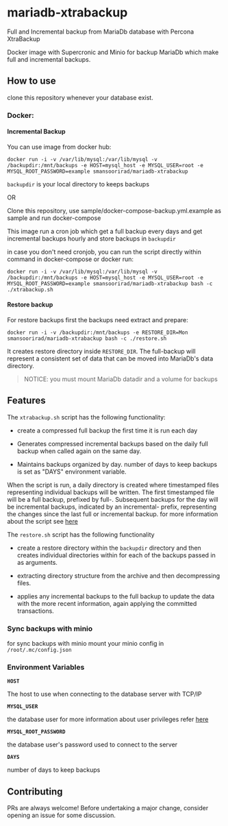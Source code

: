 # mariadb-xtrabackup
Full and Incremental backup from MariaDb database with Percona XtraBackup 

Docker image with Supercronic and Minio for backup MariaDb which make full and incremental backups.

## How to use

clone this repository whenever your database exist.

### Docker:

#### Incremental Backup
You can use image from docker hub:

```
docker run -i -v /var/lib/mysql:/var/lib/mysql -v /backupdir:/mnt/backups -e HOST=mysql_host -e MYSQL_USER=root -e MYSQL_ROOT_PASSWORD=example smansoorirad/mariadb-xtrabackup
```
`backupdir` is your local directory to keeps backups

OR
 
Clone this repository, use sample/docker-compose-backup.yml.example as sample and run docker-compose

This image run a cron job which get a full backup every days and get incremental backups hourly and store backups in `backupdir`

in case you don't need cronjob, you can run the script directly within command in docker-compose or docker run:

```
docker run -i -v /var/lib/mysql:/var/lib/mysql -v /backupdir:/mnt/backups -e HOST=mysql_host -e MYSQL_USER=root -e MYSQL_ROOT_PASSWORD=example smansoorirad/mariadb-xtrabackup bash -c ./xtrabackup.sh
```

#### Restore backup

For restore backups first the backups need extract and prepare:

```
docker run -i -v /backupdir:/mnt/backups -e RESTORE_DIR=Mon smansoorirad/mariadb-xtrabackup bash -c ./restore.sh
```
It creates restore directory inside `RESTORE_DIR`. The full-backup will represent a consistent set of data that can be moved into MariaDb's data directory.

> NOTICE: you must mount MariaDb datadir and a volume for backups

## Features

The `xtrabackup.sh` script has the following functionality:

- create a compressed full backup the first time it is run each day

- Generates compressed incremental backups based on the daily full backup when called again on the same day.

- Maintains backups organized by day. number of days to keep backups is set as "DAYS" environment variable.

When the script is run, a daily directory is created where timestamped files representing individual backups will be written. The first timestamped file will be a full backup, prefixed by full-. Subsequent backups for the day will be incremental backups, indicated by an incremental- prefix, representing the changes since the last full or incremental backup. for more information about the script see [here](https://www.digitalocean.com/community/tutorials/how-to-configure-mysql-backups-with-percona-xtrabackup-on-ubuntu-16-04#creating-the-backup-and-restore-scripts) 

The `restore.sh` script has the following functionality
 
- create a restore directory within the `backupdir` directory and then creates individual directories within for each of the backups passed in as arguments.
 
- extracting directory structure from the archive and then decompressing files.

- applies any incremental backups to the full backup to update the data with the more recent information, again applying the committed transactions.

### Sync backups with minio

for sync backups with minio mount your minio config in `/root/.mc/config.json`


### Environment Variables

**`HOST`** 

The host to use when connecting to the database server with TCP/IP

**`MYSQL_USER`**
 
the database user for more information about user privileges refer [here](https://www.percona.com/doc/percona-xtrabackup/2.4/using_xtrabackup/privileges.html#permissions-and-privileges-needed)

**`MYSQL_ROOT_PASSWORD`**

the database user's password used to connect to the server 

**`DAYS`**

number of days to keep backups

## Contributing
PRs are always welcome! Before undertaking a major change, consider opening an issue for some discussion.
